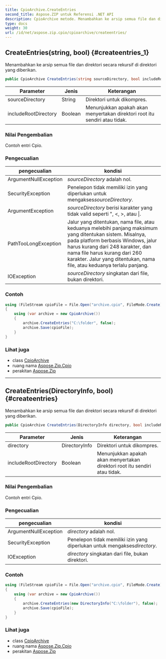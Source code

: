 ```yaml
---
title: CpioArchive.CreateEntries
second_title: Aspose.ZIP untuk Referensi .NET API
description: CpioArchive metode. Menambahkan ke arsip semua file dan direktori secara rekursif di direktori yang diberikan.
type: docs
weight: 30
url: /id/net/aspose.zip.cpio/cpioarchive/createentries/
---
```

## CreateEntries(string, bool) {#createentries_1}

Menambahkan ke arsip semua file dan direktori secara rekursif di direktori yang diberikan.

```csharp
public CpioArchive CreateEntries(string sourceDirectory, bool includeRootDirectory = true)
```

| Parameter | Jenis | Keterangan |
| --- | --- | --- |
| sourceDirectory | String | Direktori untuk dikompres. |
| includeRootDirectory | Boolean | Menunjukkan apakah akan menyertakan direktori root itu sendiri atau tidak. |

### Nilai Pengembalian

Contoh entri Cpio.

### Pengecualian

| pengecualian | kondisi |
| --- | --- |
| ArgumentNullException | *sourceDirectory* adalah nol. |
| SecurityException | Penelepon tidak memiliki izin yang diperlukan untuk mengakses*sourceDirectory*. |
| ArgumentException | *sourceDirectory* berisi karakter yang tidak valid seperti ", &lt;, &gt;, atau &#x7C;. |
| PathTooLongException | Jalur yang ditentukan, nama file, atau keduanya melebihi panjang maksimum yang ditentukan sistem. Misalnya, pada platform berbasis Windows, jalur harus kurang dari 248 karakter, dan nama file harus kurang dari 260 karakter. Jalur yang ditentukan, nama file, atau keduanya terlalu panjang. |
| IOException | *sourceDirectory* singkatan dari file, bukan direktori. |

### Contoh

```csharp
using (FileStream cpioFile = File.Open("archive.cpio", FileMode.Create))
{
    using (var archive = new CpioArchive())
    {
        archive.CreateEntries("C:\folder", false);
        archive.Save(cpioFile);
    }
}
```

### Lihat juga

* class [CpioArchive](../)
* ruang nama [Aspose.Zip.Cpio](../../cpioarchive/)
* perakitan [Aspose.Zip](../../../)

---

## CreateEntries(DirectoryInfo, bool) {#createentries}

Menambahkan ke arsip semua file dan direktori secara rekursif di direktori yang diberikan.

```csharp
public CpioArchive CreateEntries(DirectoryInfo directory, bool includeRootDirectory = true)
```

| Parameter | Jenis | Keterangan |
| --- | --- | --- |
| directory | DirectoryInfo | Direktori untuk dikompres. |
| includeRootDirectory | Boolean | Menunjukkan apakah akan menyertakan direktori root itu sendiri atau tidak. |

### Nilai Pengembalian

Contoh entri Cpio.

### Pengecualian

| pengecualian | kondisi |
| --- | --- |
| ArgumentNullException | *directory* adalah nol. |
| SecurityException | Penelepon tidak memiliki izin yang diperlukan untuk mengakses*directory*. |
| IOException | *directory* singkatan dari file, bukan direktori. |

### Contoh

```csharp
using (FileStream cpioFile = File.Open("archive.cpio", FileMode.Create))
{
    using (var archive = new CpioArchive())
    {
        archive.CreateEntries(new DirectoryInfo("C:\folder"), false);
        archive.Save(cpioFile);
    }
}
```

### Lihat juga

* class [CpioArchive](../)
* ruang nama [Aspose.Zip.Cpio](../../cpioarchive/)
* perakitan [Aspose.Zip](../../../)


